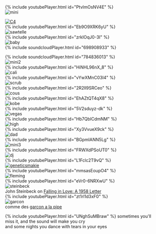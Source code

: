 {% include youtubePlayer.html id="PtvlmOsNV4E" %}
<br>
![mini](./pics/mini.jpeg)

[![C4](./pics/C4-abstract.png)](https://github.com/gandallab/C4A-network)
<br>
{% include youtubePlayer.html id="Eb9O9XRK6yU" %}
<br>
![sawtelle](./pics/sawtelle.jpeg)
<br>
{% include youtubePlayer.html id="zrkIOqJ0-3I" %}
<br>
![baby](./pics/baby.jpeg)
<br>
{% include soundcloudPlayer.html id="698908933" %}

{% include soundcloudPlayer.html id="784836013" %}
<br>
![mini2](./pics/mini2.jpeg)
<br>
{% include youtubePlayer.html id="HiNHL96nX_8" %}
<br>
![cali](./pics/cali.jpeg)
<br>
{% include youtubePlayer.html id="vYwXMnC03I4" %}
<br>
![scrub](./pics/scrub.jpeg)
<br>
{% include youtubePlayer.html id="2R2ll9SRCeo" %}
<br>
![cous](./pics/cous.jpeg)
<br>
{% include youtubePlayer.html id="EhAZtQT4qX8" %}
<br>
![kobe](./pics/kobe.jpeg)
<br>
{% include youtubePlayer.html id="5V2sduyz-dk" %}
<br>
![vegas](./pics/vegas.jpeg)
<br>
{% include youtubePlayer.html id="Hb7QblCdmNM" %}
<br>
![high](./pics/high.jpeg)
<br>
{% include youtubePlayer.html id="Xy3VvueX9ck" %}
<br>
![dad](./pics/dad.jpeg)
<br>
{% include youtubePlayer.html id="BGpmIANN5Lg" %}
<br>
![mini3](./pics/mini3.jpeg)
<br>
{% include youtubePlayer.html id="FRWXdPSoUT0" %}
<br>
![dj](./pics/dj.jpeg)
<br>
{% include youtubePlayer.html id="L1Fclc2T9vQ" %}
<br>
[![geneticsmakie](./pics/logo2.svg)](https://github.com/mmkim1210/GeneticsMakie.jl)
<br>
{% include youtubePlayer.html id="mmsasEoupO4" %}
<br>
![fleming](./pics/fleming.jpeg)
<br>
{% include youtubePlayer.html id="eVr0-6NRXwU" %}
<br>
![steinbeck](./pics/steinbeck.png)<br>
John Steinbeck on [Falling in Love: A 1958 Letter](https://www.theatlantic.com/entertainment/archive/2012/01/john-steinbeck-on-falling-in-love-a-1958-letter/251375/)
<br>
{% include youtubePlayer.html id="zt1rl1d3xF0" %}
<br>
![garcon](./pics/garcon.jpg)<br>
comme des [garcon a la pipe](https://en.wikipedia.org/wiki/Gar%C3%A7on_%C3%A0_la_pipe)

{% include youtubePlayer.html id="UNghSuMBraw" %}
sometimes you'll miss it, and the sound will make you cry  
and some nights you dance with tears in your eyes
